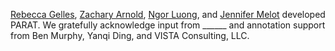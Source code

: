[Rebecca Gelles](https://cset.georgetown.edu/staff/rebecca-gelles/), [Zachary Arnold](https://cset.georgetown.edu/staff/zachary-arnold/), [Ngor Luong](https://cset.georgetown.edu/staff/ngor-luong/), and [Jennifer Melot](https://cset.georgetown.edu/staff/jennifer-melot/) developed PARAT. We gratefully acknowledge input from ______ and annotation support from Ben Murphy, Yanqi Ding, and VISTA Consulting, LLC.
